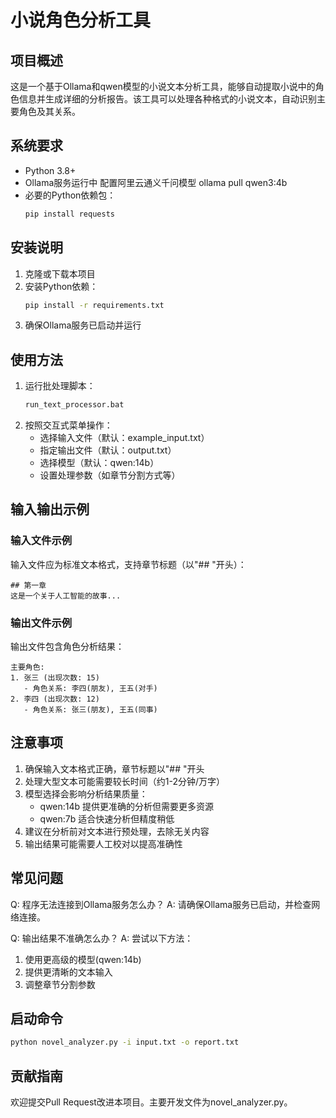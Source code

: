 # 小说角色分析工具

## 项目概述
这是一个基于Ollama和qwen模型的小说文本分析工具，能够自动提取小说中的角色信息并生成详细的分析报告。该工具可以处理各种格式的小说文本，自动识别主要角色及其关系。

## 系统要求
- Python 3.8+
- Ollama服务运行中 配置阿里云通义千问模型 ollama pull qwen3:4b 
- 必要的Python依赖包：
  ```bash
  pip install requests
  ```

## 安装说明
1. 克隆或下载本项目
2. 安装Python依赖：
   ```bash
   pip install -r requirements.txt
   ```
3. 确保Ollama服务已启动并运行

## 使用方法
1. 运行批处理脚本：
   ```bash
   run_text_processor.bat
   ```
2. 按照交互式菜单操作：
   - 选择输入文件（默认：example_input.txt）
   - 指定输出文件（默认：output.txt）
   - 选择模型（默认：qwen:14b）
   - 设置处理参数（如章节分割方式等）

## 输入输出示例
### 输入文件示例
输入文件应为标准文本格式，支持章节标题（以"## "开头）：
```
## 第一章
这是一个关于人工智能的故事...
```

### 输出文件示例
输出文件包含角色分析结果：
```
主要角色:
1. 张三 (出现次数: 15)
   - 角色关系: 李四(朋友), 王五(对手)
2. 李四 (出现次数: 12)
   - 角色关系: 张三(朋友), 王五(同事)
```

## 注意事项
1. 确保输入文本格式正确，章节标题以"## "开头
2. 处理大型文本可能需要较长时间（约1-2分钟/万字）
3. 模型选择会影响分析结果质量：
   - qwen:14b 提供更准确的分析但需要更多资源
   - qwen:7b 适合快速分析但精度稍低
4. 建议在分析前对文本进行预处理，去除无关内容
5. 输出结果可能需要人工校对以提高准确性

## 常见问题
Q: 程序无法连接到Ollama服务怎么办？
A: 请确保Ollama服务已启动，并检查网络连接。

Q: 输出结果不准确怎么办？
A: 尝试以下方法：
1. 使用更高级的模型(qwen:14b)
2. 提供更清晰的文本输入
3. 调整章节分割参数

## 启动命令
```bash
python novel_analyzer.py -i input.txt -o report.txt
```
## 贡献指南
欢迎提交Pull Request改进本项目。主要开发文件为novel_analyzer.py。